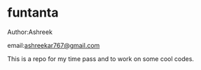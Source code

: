 # funtanta

Author:Ashreek

email:ashreekar767@gmail.com

This is a repo for my time pass and to work on some cool codes.